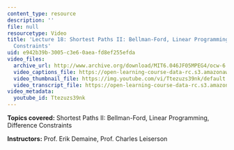 ```yaml
---
content_type: resource
description: ''
file: null
resourcetype: Video
title: 'Lecture 18: Shortest Paths II: Bellman-Ford, Linear Programming, Difference
  Constraints'
uid: e942b39b-3005-c3e6-0aea-fd8ef255efda
video_files:
  archive_url: http://www.archive.org/download/MIT6.046JF05MPEG4/ocw-6.046-16nov2005-220k.mp4
  video_captions_file: https://open-learning-course-data-rc.s3.amazonaws.com/6-046j-introduction-to-algorithms-sma-5503-fall-2005/954e0884c3e35781b5f3b568985a73a0_Ttezuzs39nk.vtt
  video_thumbnail_file: https://img.youtube.com/vi/Ttezuzs39nk/default.jpg
  video_transcript_file: https://open-learning-course-data-rc.s3.amazonaws.com/6-046j-introduction-to-algorithms-sma-5503-fall-2005/d4407d384434057fe0733bcb812c336e_Ttezuzs39nk.pdf
video_metadata:
  youtube_id: Ttezuzs39nk
---
```


**Topics covered:** Shortest Paths II: Bellman-Ford, Linear Programming, Difference Constraints

**Instructors:** Prof. Erik Demaine, Prof. Charles Leiserson